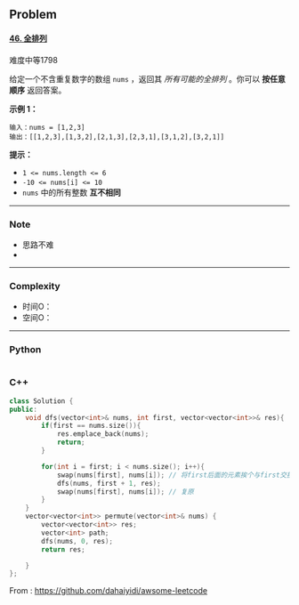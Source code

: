 ## Problem

#### [46. 全排列](https://leetcode-cn.com/problems/permutations/)

难度中等1798

给定一个不含重复数字的数组 `nums` ，返回其 *所有可能的全排列* 。你可以 **按任意顺序** 返回答案。

 

**示例 1：**

```
输入：nums = [1,2,3]
输出：[[1,2,3],[1,3,2],[2,1,3],[2,3,1],[3,1,2],[3,2,1]]
```

**提示：**

- `1 <= nums.length <= 6`
- `-10 <= nums[i] <= 10`
- `nums` 中的所有整数 **互不相同**

------

### Note

- 思路不难
- 

------

### Complexity

- 时间O：
- 空间O：

------

### Python

```python

```

### C++

```C++
class Solution {
public:
    void dfs(vector<int>& nums, int first, vector<vector<int>>& res){
        if(first == nums.size()){
            res.emplace_back(nums);
            return;
        }

        for(int i = first; i < nums.size(); i++){
            swap(nums[first], nums[i]); // 将first后面的元素挨个与first交换
            dfs(nums, first + 1, res);
            swap(nums[first], nums[i]); // 复原
        }
    }
    vector<vector<int>> permute(vector<int>& nums) {
        vector<vector<int>> res;
        vector<int> path;
        dfs(nums, 0, res);
        return res;

    }
};
```



From : https://github.com/dahaiyidi/awsome-leetcode
